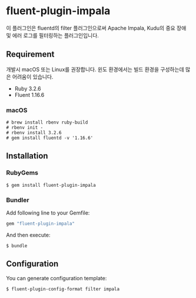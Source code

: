# fluent-plugin-impala

이 플러그인은 fluentd의 filter 플러그인으로써 Apache Impala, Kudu의 중요 장애 및 에러 로그를 필터링하는 플러그인입니다.

## Requirement

개발시 macOS 또는 Linux를 권장합니다. 윈도 환경에서는 빌드 환경을 구성하는데 많은 어려움이 있습니다.

* Ruby 3.2.6
* Fluent 1.16.6

### macOS

```
# brew install rbenv ruby-build
# rbenv init -
# rbenv install 3.2.6
# gem install fluentd -v '1.16.6'
```

## Installation

### RubyGems

```
$ gem install fluent-plugin-impala
```

### Bundler

Add following line to your Gemfile:

```ruby
gem "fluent-plugin-impala"
```

And then execute:

```
$ bundle
```

## Configuration

You can generate configuration template:

```
$ fluent-plugin-config-format filter impala
```

